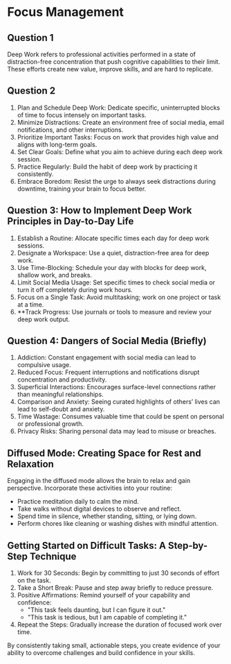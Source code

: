 # Focus Management

## Question 1

Deep Work refers to professional activities performed in a state of distraction-free concentration that push cognitive capabilities to their limit. These efforts create new value, improve skills, and are hard to replicate.

## Question 2

1. Plan and Schedule Deep Work: Dedicate specific, uninterrupted blocks of time to focus intensely on important tasks.
2. Minimize Distractions: Create an environment free of social media, email notifications, and other interruptions.
3. Prioritize Important Tasks: Focus on work that provides high value and aligns with long-term goals.
4. Set Clear Goals: Define what you aim to achieve during each deep work session.
5. Practice Regularly: Build the habit of deep work by practicing it consistently.
6. Embrace Boredom: Resist the urge to always seek distractions during downtime, training your brain to focus better.

## Question 3: How to Implement Deep Work Principles in Day-to-Day Life

1. Establish a Routine: Allocate specific times each day for deep work sessions.
2. Designate a Workspace: Use a quiet, distraction-free area for deep work.
3. Use Time-Blocking: Schedule your day with blocks for deep work, shallow work, and breaks.
4. Limit Social Media Usage: Set specific times to check social media or turn it off completely during work hours.
5. Focus on a Single Task: Avoid multitasking; work on one project or task at a time.
6. \*\*Track Progress: Use journals or tools to measure and review your deep work output.

## Question 4: Dangers of Social Media (Briefly)

1. Addiction: Constant engagement with social media can lead to compulsive usage.
2. Reduced Focus: Frequent interruptions and notifications disrupt concentration and productivity.
3. Superficial Interactions: Encourages surface-level connections rather than meaningful relationships.
4. Comparison and Anxiety: Seeing curated highlights of others’ lives can lead to self-doubt and anxiety.
5. Time Wastage: Consumes valuable time that could be spent on personal or professional growth.
6. Privacy Risks: Sharing personal data may lead to misuse or breaches.

## Diffused Mode: Creating Space for Rest and Relaxation

Engaging in the diffused mode allows the brain to relax and gain perspective. Incorporate these activities into your routine:

- Practice meditation daily to calm the mind.
- Take walks without digital devices to observe and reflect.
- Spend time in silence, whether standing, sitting, or lying down.
- Perform chores like cleaning or washing dishes with mindful attention.

## Getting Started on Difficult Tasks: A Step-by-Step Technique

1. Work for 30 Seconds: Begin by committing to just 30 seconds of effort on the task.
2. Take a Short Break: Pause and step away briefly to reduce pressure.
3. Positive Affirmations: Remind yourself of your capability and confidence:
   - "This task feels daunting, but I can figure it out."
   - "This task is tedious, but I am capable of completing it."
4. Repeat the Steps: Gradually increase the duration of focused work over time.

By consistently taking small, actionable steps, you create evidence of your ability to overcome challenges and build confidence in your skills.

